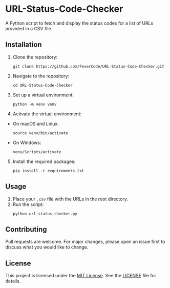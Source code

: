 # URL-Status-Code-Checker
A Python script to fetch and display the status codes for a list of URLs provided in a CSV file.

## Installation

1. Clone the repository:
   ```
   git clone https://github.com/FeverCode/URL-Status-Code-Checker.git
   ```

2. Navigate to the repository:
   ```
   cd URL-Status-Code-Checker
   ```

3. Set up a virtual environment:
    ```
    python -m venv venv
    ```
4. Activate the virtual environment:

* On macOS and Linux: 
    ```
    source venv/bin/activate
    ```
* On Windows:
    ```
    venv/Scripts/activate
    ```
5. Install the required packages:
   ```
   pip install -r requirements.txt
   ```
## Usage

1. Place your `.csv` file with the URLs in the root directory.
2. Run the script:
   ```
   python url_status_checker.py
   ```
## Contributing

Pull requests are welcome. For major changes, please open an issue first to discuss what you would like to change.

## License

This project is licensed under the [MIT License](LICENSE). See the [LICENSE](LICENSE) file for details.
